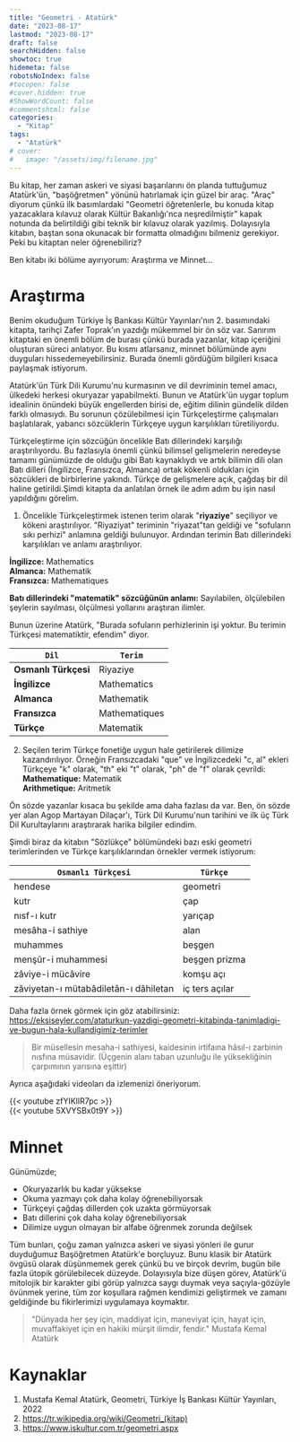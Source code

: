 ```yaml
---
title: "Geometri - Atatürk"
date: "2023-08-17"
lastmod: "2023-08-17"
draft: false
searchHidden: false
showtoc: true
hidemeta: false
robotsNoIndex: false
#tocopen: false
#cover.hidden: true
#ShowWordCount: false
#commentshtml: false
categories: 
  - "Kitap"
tags: 
  - "Atatürk"
# cover:
#   image: "/assets/img/filename.jpg"
---
```


Bu kitap, her zaman askeri ve siyasi başarılarını ön planda tuttuğumuz Atatürk'ün, "başöğretmen" yönünü hatırlamak için güzel bir araç. "Araç" diyorum çünkü ilk basımlardaki "Geometri öğretenlerle, bu konuda kitap yazacaklara kılavuz olarak Kültür Bakanlığı'nca neşredilmiştir" kapak notunda da belirtildiği gibi teknik bir kılavuz olarak yazılmış. Dolayısıyla kitabın, baştan sona okunacak bir formatta olmadığını bilmeniz gerekiyor. Peki bu kitaptan neler öğrenebiliriz?

Ben kitabı iki bölüme ayırıyorum: Araştırma ve Minnet...

# Araştırma
Benim okuduğum Türkiye İş Bankası Kültür Yayınları'nın 2. basımındaki kitapta, tarihçi Zafer Toprak'ın yazdığı mükemmel bir ön söz var. Sanırım kitaptaki en önemli bölüm de burası çünkü burada yazanlar, kitap içeriğini oluşturan süreci anlatıyor. Bu kısmı atlarsanız, minnet bölümünde aynı duyguları hissedemeyebilirsiniz. Burada önemli gördüğüm bilgileri kısaca paylaşmak istiyorum.

Atatürk'ün Türk Dili Kurumu'nu kurmasının ve dil devriminin temel amacı, ülkedeki herkesi okuryazar yapabilmekti. Bunun ve  Atatürk'ün uygar toplum idealinin önündeki büyük engellerden birisi de, eğitim dilinin gündelik dilden farklı olmasıydı. Bu sorunun çözülebilmesi için Türkçeleştirme çalışmaları başlatılarak, yabancı sözcüklerin Türkçeye uygun karşılıkları türetiliyordu. 

Türkçeleştirme için sözcüğün öncelikle Batı dillerindeki karşılığı araştırılıyordu. Bu fazlasıyla önemli çünkü bilimsel gelişmelerin neredeyse tamamı günümüzde de olduğu gibi Batı kaynaklıydı ve artık bilimin dili olan Batı dilleri (İngilizce, Fransızca, Almanca) ortak kökenli oldukları için sözcükleri de birbirlerine yakındı. Türkçe de gelişmelere açık, çağdaş bir dil haline getirildi.Şimdi kitapta da anlatılan örnek ile adım adım bu işin nasıl yapıldığını görelim. 

1. Öncelikle Türkçeleştirmek istenen terim olarak "**riyaziye**" seçiliyor ve kökeni araştırılıyor. "Riyaziyat" teriminin "riyazat"tan geldiği ve "sofuların sıkı perhizi" anlamına geldiği bulunuyor. 
Ardından terimin Batı dillerindeki karşılıkları ve anlamı araştırılıyor.

**İngilizce:** Mathematics\
**Almanca:** Mathematik\
**Fransızca:** Mathematiques

**Batı dillerindeki "matematik" sözcüğünün anlamı:** Sayılabilen, ölçülebilen şeylerin sayılması, ölçülmesi yollarını araştıran ilimler.

Bunun üzerine Atatürk, "Burada sofuların perhizlerinin işi yoktur. Bu terimin Türkçesi matematiktir, efendim" diyor. 

|`Dil`|`Terim`|
|---|---|
|**Osmanlı Türkçesi**|Riyaziye|
|**İngilizce**|Mathematics|
|**Almanca**|Mathematik|
|**Fransızca**|Mathematiques|
|**Türkçe**|Matematik|

2. Seçilen terim Türkçe fonetiğe uygun hale getirilerek dilimize kazandırılıyor.
Örneğin Fransızcadaki "que" ve İngilizcedeki "c, al" ekleri Türkçeye "k" olarak, "th" eki "t" olarak, "ph" de "f" olarak çevrildi:\
**Mathematique:** Matematik\
**Arithmetique:** Aritmetik

Ön sözde yazanlar kısaca bu şekilde ama daha fazlası da var. Ben, ön sözde yer alan Agop Martayan Dilaçar'ı, Türk Dil Kurumu'nun tarihini ve ilk üç Türk Dil Kurultaylarını araştırarak harika bilgiler edindim. 

Şimdi biraz da kitabın "Sözlükçe" bölümündeki bazı eski geometri terimlerinden ve Türkçe karşılıklarından örnekler vermek istiyorum:

|`Osmanlı Türkçesi`|`Türkçe`|
|---|---|
|hendese|geometri|
|kutr|çap|
|nısf-ı kutr|yarıçap|
|mesâha-i sathiye|alan|
|muhammes|beşgen|
|menşûr-i muhammesi|beşgen prizma|
|zâviye-i mücâvire|komşu açı|
zâviyetan-ı mütabâdiletân-ı dâhiletan|iç ters açılar|

Daha fazla örnek görmek için göz atabilirsiniz: https://eksiseyler.com/ataturkun-yazdigi-geometri-kitabinda-tanimladigi-ve-bugun-hala-kullandigimiz-terimler

>Bir müsellesin mesaha-i sathiyesi, kaidesinin irtifaına hâsıl-ı zarbinin nısfına müsavidir. (Üçgenin alanı taban uzunluğu ile yüksekliğinin çarpımının yarısına eşittir)

Ayrıca aşağıdaki videoları da izlemenizi öneriyorum.

{{< youtube zfYIKlIR7pc >}}\
{{< youtube 5XVYSBx0t9Y >}}

# Minnet

Günümüzde;
- Okuryazarlık bu kadar yüksekse
- Okuma yazmayı çok daha kolay öğrenebiliyorsak
- Türkçeyi çağdaş dillerden çok uzakta görmüyorsak
- Batı dillerini çok daha kolay öğrenebiliyorsak
- Dilimize uygun olmayan bir alfabe öğrenmek zorunda değilsek

Tüm bunları, çoğu zaman yalnızca askeri ve siyasi yönleri ile gurur duyduğumuz Başöğretmen Atatürk'e borçluyuz. Bunu klasik bir Atatürk övgüsü olarak düşünmemek gerek çünkü bu ve birçok devrim, bugün bile fazla ütopik görülebilecek düzeyde. Dolayısıyla bize düşen görev, Atatürk'ü mitolojik bir karakter gibi görüp yalnızca saygı duymak veya saçıyla-gözüyle övünmek yerine, tüm zor koşullara rağmen kendimizi geliştirmek ve zamanı geldiğinde bu fikirlerimizi uygulamaya koymaktır. 

>"Dünyada her şey için, maddiyat için, maneviyat için, hayat için, muvaffakiyet için en hakiki mürşit ilimdir, fendir." Mustafa Kemal Atatürk

# Kaynaklar
1. Mustafa Kemal Atatürk, Geometri, Türkiye İş Bankası Kültür Yayınları, 2022 
2. https://tr.wikipedia.org/wiki/Geometri_(kitap)
3. https://www.iskultur.com.tr/geometri.aspx